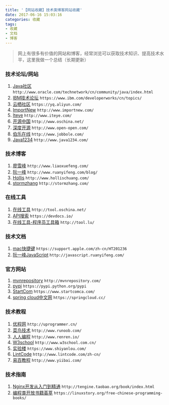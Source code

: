 ```yaml
---
title: '【网站收藏】技术类博客网站收藏'
date: 2017-06-16 15:03:16
categories: 收藏
tags:
- 收藏
- 文档
- 博客
---
```

> 网上有很多有价值的网站和博客，经常浏览可以获取技术知识、提高技术水平，这里我做一个总结（长期更新）

### 技术论坛/网站

1. [Java社区](http://www.oracle.com/technetwork/cn/community/java/index.html)
`http://www.oracle.com/technetwork/cn/community/java/index.html`
1. [IBM技术论坛](https://www.ibm.com/developerworks/cn/topics/)
`https://www.ibm.com/developerworks/cn/topics/`
1. [云栖社区](https://yq.aliyun.com/)
`https://yq.aliyun.com/`
1. [ImportNew](http://www.importnew.com/)
`http://www.importnew.com/`
1. [Iteye](http://www.iteye.com/)
`http://www.iteye.com/`
1. [开源中国](http://www.oschina.net/)
`http://www.oschina.net/`
1. [深度开源](http://www.open-open.com/)
`http://www.open-open.com/`
1. [伯乐在线](http://www.jobbole.com/)
`http://www.jobbole.com/`
1. [Java1234](http://www.java1234.com/)
`http://www.java1234.com/`

### 技术博客
1. [廖雪峰](http://www.liaoxuefeng.com/)
`http://www.liaoxuefeng.com/`
1. [阮一峰](http://www.ruanyifeng.com/blog/)
`http://www.ruanyifeng.com/blog/`
1. [Hollis](http://www.hollischuang.com/)
`http://www.hollischuang.com/`
1. [stormzhang](http://stormzhang.com/)
`http://stormzhang.com/`

### 在线工具
1. [在线工具](http://tool.oschina.net/)
`http://tool.oschina.net/`
1. [API搜索](https://devdocs.io/)
`https://devdocs.io/`
1. [在线工具-程序员工具箱](http://tool.lu/)
`http://tool.lu/`

### 技术文档
1. [mac快捷键](https://support.apple.com/zh-cn/HT201236)
`https://support.apple.com/zh-cn/HT201236`
1. [阮一峰JavaScript](http://javascript.ruanyifeng.com/)
`http://javascript.ruanyifeng.com/`

### 官方网站
1. [mvnrepository](http://mvnrepository.com/)
`http://mvnrepository.com/`
1. [pypi](https://pypi.python.org/pypi)
`https://pypi.python.org/pypi`
1. [StartCom](https://www.startcomca.com/)
`https://www.startcomca.com/`
1. [spring cloud中文网](https://springcloud.cc/)
`https://springcloud.cc/`

### 技术教程
1. [优程网](http://uprogrammer.cn/)
`http://uprogrammer.cn/`
1. [菜鸟技术](http://www.runoob.com/)
`http://www.runoob.com/`
1. [人人编程](http://www.renren.io/)
`http://www.renren.io/`
1. [W3school](http://www.w3school.com.cn/)
`http://www.w3school.com.cn/`
1. [实验楼](https://www.shiyanlou.com/)
`https://www.shiyanlou.com/`
1. [LintCode](http://www.lintcode.com/zh-cn/)
`http://www.lintcode.com/zh-cn/`
1. [易百教程](http://www.yiibai.com/)
`http://www.yiibai.com/`

### 技术指南
1. [Nginx开发从入门到精通](http://tengine.taobao.org/book/index.html)
`http://tengine.taobao.org/book/index.html`
1. [编程类开放书籍荟萃](https://linuxstory.org/free-chinese-programming-books/)
`https://linuxstory.org/free-chinese-programming-books/`